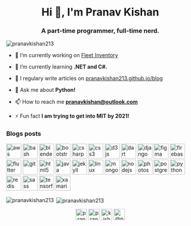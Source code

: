 <h1 align="center">Hi 👋, I'm Pranav Kishan</h1>
<h3 align="center">A part-time programmer, full-time nerd.</h3>

<p align="left"> <img src="https://komarev.com/ghpvc/?username=pranavkishan213" alt="pranavkishan213" /> </p>

- 🔭 I’m currently working on [Fleet Inventory](https://github.com/Space-Exploration-Mission-Control/fleet-inventory)

- 🌱 I’m currently learning **.NET and C#.**

- 📝 I regulary write articles on [pranavkishan213.github.io/blog](pranavkishan213.github.io/blog)

- 💬 Ask me about **Python!**

- 📫 How to reach me **pranavkishan@outlook.com**

- ⚡ Fun fact **I am trying to get into MIT by 2021!**

### Blogs posts
<!-- BLOG-POST-LIST:START -->
<!-- BLOG-POST-LIST:END -->

<p align="left"><img src="https://devicons.github.io/devicon/devicon.git/icons/amazonwebservices/amazonwebservices-original-wordmark.svg" alt="aws" width="40" height="40"/> <img src="https://www.vectorlogo.zone/logos/gnu_bash/gnu_bash-icon.svg" alt="bash" width="40" height="40"/> <img src="https://download.blender.org/branding/community/blender_community_badge_white.svg" alt="blender" width="40" height="40"/> <img src="https://devicons.github.io/devicon/devicon.git/icons/bootstrap/bootstrap-plain.svg" alt="bootstrap" width="40" height="40"/> <img src="https://devicons.github.io/devicon/devicon.git/icons/csharp/csharp-original.svg" alt="csharp" width="40" height="40"/> <img src="https://devicons.github.io/devicon/devicon.git/icons/css3/css3-original-wordmark.svg" alt="css3" width="40" height="40"/> <img src="https://devicons.github.io/devicon/devicon.git/icons/d3js/d3js-original.svg" alt="d3js" width="40" height="40"/> <img src="https://www.vectorlogo.zone/logos/dartlang/dartlang-icon.svg" alt="dart" width="40" height="40"/> <img src="https://devicons.github.io/devicon/devicon.git/icons/django/django-original.svg" alt="django" width="40" height="40"/> <img src="https://www.vectorlogo.zone/logos/figma/figma-icon.svg" alt="figma" width="40" height="40"/> <img src="https://www.vectorlogo.zone/logos/firebase/firebase-icon.svg" alt="firebase" width="40" height="40"/> <img src="https://www.vectorlogo.zone/logos/flutterio/flutterio-icon.svg" alt="flutter" width="40" height="40"/> <img src="https://www.vectorlogo.zone/logos/git-scm/git-scm-icon.svg" alt="git" width="40" height="40"/> <img src="https://devicons.github.io/devicon/devicon.git/icons/html5/html5-original-wordmark.svg" alt="html5" width="40" height="40"/> <img src="https://devicons.github.io/devicon/devicon.git/icons/java/java-original-wordmark.svg" alt="java" width="40" height="40"/> <img src="https://www.vectorlogo.zone/logos/jekyllrb/jekyllrb-icon.svg" alt="jekyll" width="40" height="40"/> <img src="https://devicons.github.io/devicon/devicon.git/icons/linux/linux-original.svg" alt="linux" width="40" height="40"/> <img src="https://devicons.github.io/devicon/devicon.git/icons/mongodb/mongodb-original-wordmark.svg" alt="mongodb" width="40" height="40"/> <img src="https://devicons.github.io/devicon/devicon.git/icons/nodejs/nodejs-original-wordmark.svg" alt="nodejs" width="40" height="40"/> <img src="https://devicons.github.io/devicon/devicon.git/icons/photoshop/photoshop-plain.svg" alt="photoshop" width="40" height="40"/> <img src="https://devicons.github.io/devicon/devicon.git/icons/postgresql/postgresql-original-wordmark.svg" alt="postgresql" width="40" height="40"/> <img src="https://devicons.github.io/devicon/devicon.git/icons/python/python-original.svg" alt="python" width="40" height="40"/> <img src="https://devicons.github.io/devicon/devicon.git/icons/redis/redis-original-wordmark.svg" alt="redis" width="40" height="40"/> <img src="https://devicons.github.io/devicon/devicon.git/icons/sass/sass-original.svg" alt="sass" width="40" height="40"/> <img src="https://www.vectorlogo.zone/logos/tensorflow/tensorflow-icon.svg" alt="tensorflow" width="40" height="40"/> <img src="https://raw.githubusercontent.com/detain/svg-logos/780f25886640cef088af994181646db2f6b1a3f8/svg/xamarin.svg" alt="xamarin" width="40" height="40"/></p><p><img align="left" src="https://github-readme-stats.vercel.app/api/top-langs/?username=pranavkishan213&layout=compact&hide=html" alt="pranavkishan213" /></p>

<p>&nbsp;<img align="center" src="https://github-readme-stats.vercel.app/api?username=pranavkishan213&show_icons=true" alt="pranavkishan213" /></p>

<p align="center">
<a href="https://codepen.io/pranavkishan213" target="blank"><img align="center" src="https://cdn.jsdelivr.net/npm/simple-icons@3.0.1/icons/codepen.svg" alt="pranavkishan213" height="30" width="30" /></a>
<a href="https://dev.to/pranavkishan213" target="blank"><img align="center" src="https://cdn.jsdelivr.net/npm/simple-icons@3.0.1/icons/dev-dot-to.svg" alt="pranavkishan213" height="30" width="30" /></a>
<a href="https://twitter.com/kishanpranav" target="blank"><img align="center" src="https://cdn.jsdelivr.net/npm/simple-icons@3.0.1/icons/twitter.svg" alt="kishanpranav" height="30" width="30" /></a>
<a href="https://medium.com/@prannavkishan" target="blank"><img align="center" src="https://cdn.jsdelivr.net/npm/simple-icons@3.0.1/icons/medium.svg" alt="@prannavkishan" height="30" width="30" /></a>
</p>
